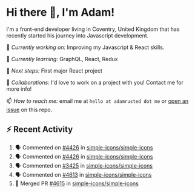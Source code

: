 # Hi there 👋, I'm Adam!

I'm a front-end developer living in Coventry, United Kingdom that has recently started his journey into Javascript development.

🔨 *Currently working on:* Improving my Javascript & React skills.

🌱 *Currently learning:* GraphQL, React, Redux

🎯 *Next steps:* First major React project

🤝 *Collaborations:* I'd love to work on a project with you! Contact me for more info!

📫 *How to reach me:* email me at `hello at adamrusted dot me` or [open an issue](https://github.com/adamrusted/adamrusted/issues/new) on this repo.

## :zap: Recent Activity
<!--START_SECTION:activity-->
1. 🗣 Commented on [#4426](https://github.com/simple-icons/simple-icons/issues/4426) in [simple-icons/simple-icons](https://github.com/simple-icons/simple-icons)
2. 🗣 Commented on [#4426](https://github.com/simple-icons/simple-icons/issues/4426) in [simple-icons/simple-icons](https://github.com/simple-icons/simple-icons)
3. 🗣 Commented on [#3425](https://github.com/simple-icons/simple-icons/issues/3425) in [simple-icons/simple-icons](https://github.com/simple-icons/simple-icons)
4. 🗣 Commented on [#4613](https://github.com/simple-icons/simple-icons/issues/4613) in [simple-icons/simple-icons](https://github.com/simple-icons/simple-icons)
5. 🎉 Merged PR [#4615](https://github.com/simple-icons/simple-icons/pull/4615) in [simple-icons/simple-icons](https://github.com/simple-icons/simple-icons)
<!--END_SECTION:activity-->
